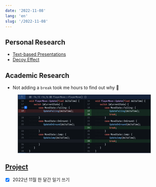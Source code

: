 ```yaml
---
date: '2022-11-08'
lang: 'en'
slug: '/2022-11-08'
---
```


## Personal Research

- [Text-based Presentations](./../.././docs/pages/Text-based%20Presentations.md)
- [Decoy Effect](./../.././docs/pages/Decoy%20Effect.md)

## Academic Research

- Not adding a `break` took me hours to find out why 😬


<figure>

![B5F9BB.png](./../.././docs/assets/B5F9BB.png)


</figure>

## [Project](./../.././docs/pages/Project.md)

- [x] 2022년 11월 한 달간 일기 쓰기

<head>
  <html lang="en-US"/>
</head>

